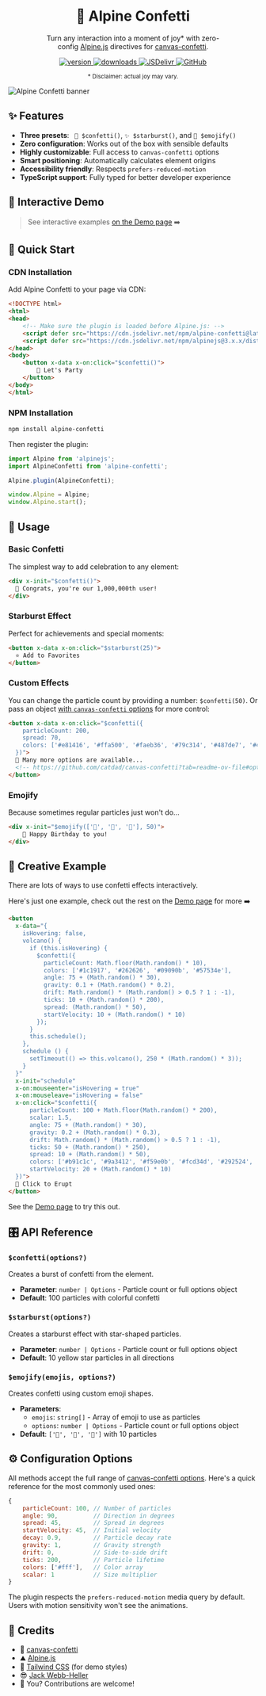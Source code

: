 <h1 align="center">🎉 Alpine Confetti</h1>

<p align="center" style="text-wrap: balance;">
  Turn any interaction into a moment of joy* with zero-config <a href="https://alpinejs.dev" target="_blank">Alpine.js</a> directives for <a href="https://www.npmjs.com/package/canvas-confetti" target="_blank">canvas-confetti</a>.
</p>

<p align="center">
  <a href="https://www.npmjs.com/package/alpine-confetti">
    <img src="https://img.shields.io/github/v/tag/jackwh/alpine-confetti?label=version" alt="version">
  </a>
  <a href="https://www.npmjs.com/package/alpine-confetti">
    <img src="https://img.shields.io/npm/dt/alpine-confetti" alt="downloads">
  </a>
  <a href="https://www.jsdelivr.com/package/npm/alpine-confetti">
    <img src="https://data.jsdelivr.com/v1/package/npm/alpine-confetti/badge?style=rounded" alt="JSDelivr">
  </a>
  <a href="https://www.npmjs.com/package/alpine-confetti">
    <img alt="GitHub" src="https://img.shields.io/github/license/jackwh/alpine-confetti">
  </a>
</p>

<p align="center">
  <small>* Disclaimer: actual joy may vary.</small>
</p>

![Alpine Confetti banner](docs/assets/art.jpg)

## ✨ Features

- **Three presets**: ` 🎉 $confetti()`, `✨ $starburst()`, and `💩 $emojify()`
- **Zero configuration**: Works out of the box with sensible defaults
- **Highly customizable**: Full access to `canvas-confetti` options
- **Smart positioning**: Automatically calculates element origins
- **Accessibility friendly**: Respects `prefers-reduced-motion`
- **TypeScript support**: Fully typed for better developer experience


## 👀 Interactive Demo

> See interactive examples [on the Demo page](https://jackwh.github.io/alpine-confetti/) ➡️

## 🚀 Quick Start

### CDN Installation

Add Alpine Confetti to your page via CDN:

```html
<!DOCTYPE html>
<html>
<head>
    <!-- Make sure the plugin is loaded before Alpine.js: -->
    <script defer src="https://cdn.jsdelivr.net/npm/alpine-confetti@latest/dist/browser.global.js"></script>
    <script defer src="https://cdn.jsdelivr.net/npm/alpinejs@3.x.x/dist/cdn.min.js"></script>
</head>
<body>
    <button x-data x-on:click="$confetti()">
        🎉 Let's Party
    </button>
</body>
</html>
```

### NPM Installation

```bash
npm install alpine-confetti
```

Then register the plugin:

```javascript
import Alpine from 'alpinejs';
import AlpineConfetti from 'alpine-confetti';

Alpine.plugin(AlpineConfetti);

window.Alpine = Alpine;
window.Alpine.start();
```

## 🔧 Usage

### Basic Confetti

The simplest way to add celebration to any element:

```html
<div x-init="$confetti()">
  🎉 Congrats, you're our 1,000,000th user!
</div>
```

### Starburst Effect

Perfect for achievements and special moments:

```html
<button x-data x-on:click="$starburst(25)">
  ⭐ Add to Favorites
</button>
```

### Custom Effects

You can change the particle count by providing a number: `$confetti(50)`. Or pass an object [with `canvas-confetti` options](https://github.com/catdad/canvas-confetti?tab=readme-ov-file#options) for more control:

```html
<button x-data x-on:click="$confetti({
    particleCount: 200,
    spread: 70,
    colors: ['#e81416', '#ffa500', '#faeb36', '#79c314', '#487de7', '#4b369d', '#70369d']
  })">
  👀 Many more options are available...
  <!-- https://github.com/catdad/canvas-confetti?tab=readme-ov-file#options -->
</button>
```

### Emojify

Because sometimes regular particles just won't do...

```html
<div x-init="$emojify(['🎂', '🎈', '🎁'], 50)">
    🎂 Happy Birthday to you!
</div>
```

## 🎨 Creative Example

There are lots of ways to use confetti effects interactively.
 
Here's just one example, check out the rest on the [Demo page](https://jackwh.github.io/alpine-confetti/) for more ➡️

```html
<button
  x-data="{
    isHovering: false,
    volcano() {
      if (this.isHovering) {
        $confetti({
          particleCount: Math.floor(Math.random() * 10),
          colors: ['#1c1917', '#262626', '#09090b', '#57534e'],
          angle: 75 + (Math.random() * 30),
          gravity: 0.1 + (Math.random() * 0.2),
          drift: Math.random() * (Math.random() > 0.5 ? 1 : -1),
          ticks: 10 + (Math.random() * 200),
          spread: (Math.random() * 50),
          startVelocity: 10 + (Math.random() * 10)
        });
      }
      this.schedule();
    },
    schedule () {
      setTimeout(() => this.volcano(), 250 * (Math.random() * 3));
    }
  }"
  x-init="schedule"
  x-on:mouseenter="isHovering = true"
  x-on:mouseleave="isHovering = false"
  x-on:click="$confetti({
      particleCount: 100 + Math.floor(Math.random() * 200),
      scalar: 1.5,
      angle: 75 + (Math.random() * 30),
      gravity: 0.2 + (Math.random() * 0.3),
      drift: Math.random() * (Math.random() > 0.5 ? 1 : -1),
      ticks: 50 + (Math.random() * 250),
      spread: 10 + (Math.random() * 50),
      colors: ['#b91c1c', '#9a3412', '#f59e0b', '#fcd34d', '#292524', '#450a0a'],
      startVelocity: 20 + (Math.random() * 10)
  })">
  🌋 Click to Erupt 
</button>
```

See the [Demo page](https://jackwh.github.io/alpine-confetti/) to try this out.

## 🎛️ API Reference

### `$confetti(options?)`

Creates a burst of confetti from the element.

- **Parameter**: `number | Options` - Particle count or full options object
- **Default**: 100 particles with colorful confetti

### `$starburst(options?)`

Creates a starburst effect with star-shaped particles.

- **Parameter**: `number | Options` - Particle count or full options object  
- **Default**: 10 yellow star particles in all directions

### `$emojify(emojis, options?)`

Creates confetti using custom emoji shapes.

- **Parameters**: 
  - `emojis`: `string[]` - Array of emoji to use as particles
  - `options`: `number | Options` - Particle count or full options object
- **Default**: `['🍓', '🍌', '🥝']` with 10 particles

## ⚙️ Configuration Options

All methods accept the full range of [canvas-confetti options](https://github.com/catdad/canvas-confetti?tab=readme-ov-file#options). Here's a quick reference for the most commonly used ones:

```javascript
{
    particleCount: 100, // Number of particles
    angle: 90,          // Direction in degrees
    spread: 45,         // Spread in degrees
    startVelocity: 45,  // Initial velocity
    decay: 0.9,         // Particle decay rate
    gravity: 1,         // Gravity strength
    drift: 0,           // Side-to-side drift
    ticks: 200,         // Particle lifetime
    colors: ['#fff'],   // Color array
    scalar: 1           // Size multiplier
}
```

The plugin respects the `prefers-reduced-motion` media query by default. Users with motion sensitivity won't see the animations.

## 🙏 Credits

- 🎊 [canvas-confetti](https://github.com/catdad/canvas-confetti)
- ⛰️ [Alpine.js](https://alpinejs.dev)
- 🎨 [Tailwind CSS](http://tailwindcss.com) (for demo styles)
- 😎 [Jack Webb-Heller](https://github.com/jackwh)
- 🫵 You? Contributions are welcome!

